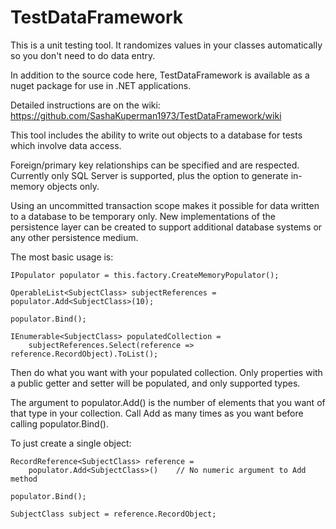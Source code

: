 # TestDataFramework
This is a unit testing tool. It randomizes values in your classes automatically so you don't need to do data entry.

In addition to the source code here, TestDataFramework is available as a nuget package for use in .NET applications.

Detailed instructions are on the wiki: https://github.com/SashaKuperman1973/TestDataFramework/wiki

This tool includes the ability to write out objects to a database for tests which involve data access.

Foreign/primary key relationships can be specified and are respected. Currently only SQL Server is supported, plus the option to generate in-memory objects only.

Using an uncommitted transaction scope makes it possible for data written to a database to be temporary only. New implementations of the persistence layer can be created to support additional database systems or any other persistence medium.

The most basic usage is:

    IPopulator populator = this.factory.CreateMemoryPopulator();

    OperableList<SubjectClass> subjectReferences = populator.Add<SubjectClass>(10);

    populator.Bind();

    IEnumerable<SubjectClass> populatedCollection = 
        subjectReferences.Select(reference => reference.RecordObject).ToList();

Then do what you want with your populated collection. Only properties with a public getter and setter will be populated, and only supported types.

The argument to populator.Add<T>() is the number of elements that you want of that type in your collection.
Call Add as many times as you want before calling populator.Bind().

To just create a single object:

    RecordReference<SubjectClass> reference = 
        populator.Add<SubjectClass>()    // No numeric argument to Add method

    populator.Bind();

    SubjectClass subject = reference.RecordObject;
